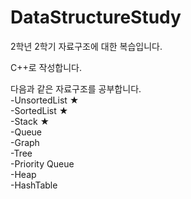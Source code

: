 # DataStructureStudy
2학년 2학기 자료구조에 대한 복습입니다.   
 
C++로 작성합니다.   

다음과 같은 자료구조를 공부합니다.   
-UnsortedList ★    
-SortedList ★    
-Stack ★    
-Queue   
-Graph   
-Tree   
-Priority Queue   
-Heap   
-HashTable   

